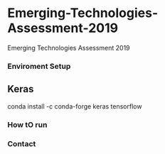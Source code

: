 # Emerging-Technologies-Assessment-2019
Emerging Technologies Assessment 2019



### Enviroment Setup

## Keras

conda install -c conda-forge keras tensorflow

### How tO run

### Contact

